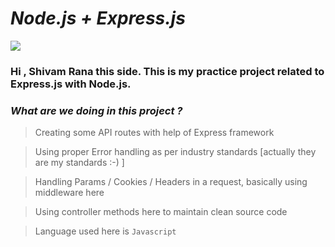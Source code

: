 # ***Node.js + Express.js***

![](https://i.ytimg.com/vi/wVo-UMit5Ig/maxresdefault.jpg)

 ### Hi , Shivam Rana this side. This is my practice project related to Express.js with Node.js.

 ### *What are we doing in this project ?*

 > Creating some API routes with help of Express framework

 > Using proper Error handling as per industry standards [actually they are my standards :-) ] 
 
 > Handling Params / Cookies / Headers in a request, basically using middleware here

 > Using controller methods here to maintain clean source code

 >Language used here is `Javascript`
